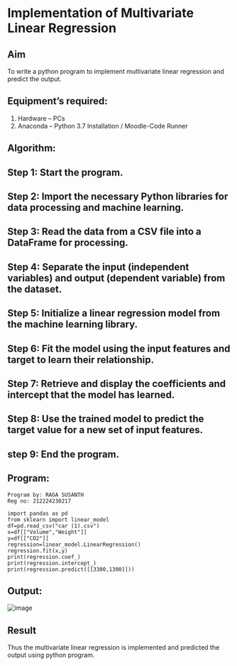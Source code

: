 # Implementation of Multivariate Linear Regression
## Aim
To write a python program to implement multivariate linear regression and predict the output.
## Equipment’s required:
1.	Hardware – PCs
2.	Anaconda – Python 3.7 Installation / Moodle-Code Runner
## Algorithm:
## Step 1: Start the program.

## Step 2: Import the necessary Python libraries for data processing and machine learning.

## Step 3: Read the data from a CSV file into a DataFrame for processing.

## Step 4: Separate the input (independent variables) and output (dependent variable) from the dataset.

## Step 5: Initialize a linear regression model from the machine learning library.

## Step 6: Fit the model using the input features and target to learn their relationship.

## Step 7: Retrieve and display the coefficients and intercept that the model has learned.

## Step 8: Use the trained model to predict the target value for a new set of input features.

## step 9: End the program.

## Program:
```
Program by: RAGA SUSANTH
Reg no: 212224230217
```
```
import pandas as pd
from sklearn import linear_model
df=pd.read_csv("car (1).csv")
x=df[["Volume","Weight"]]
y=df[["CO2"]]
regression=linear_model.LinearRegression()
regression.fit(x,y)
print(regression.coef_)
print(regression.intercept_)
print(regression.predict([[3300,1300]]))
```
## Output:

![image](https://github.com/user-attachments/assets/3023a576-876a-45a5-b069-adcedee7c6c5)

## Result
Thus the multivariate linear regression is implemented and predicted the output using python program.
